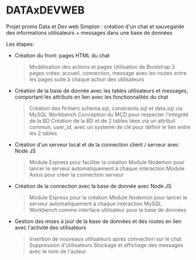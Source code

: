 # DATAxDEVWEB
Projet promo Data et Dev web Simplon : création d'un chat et sauvegarde des informations utilisateurs + messages dans une base de données

Les étapes:
- Création du front: pages HTML du chat
    > Modélisation des actions et pages
    > Utilisation de Bootstrap
    > 3 pages crées: accueil, connection, message avec les routes entre les pages suite à chaque action des utilisateurs

- Création de la base de donnée avec les tables utilisateurs et messages, comportant les attributs en lien avec les fonctionnalités du chat
    > Création des fichiers schema.sql, constraints.sql et data.sql via MySQL Workbench
    > Conception du MCD pour respecter l'intégrité de la BD
    > Création de la BD et de 2 tables liées via un attribut commun, user_id, avec un systeme de clé pour définir le lien entre les 2 tables

- Création d'un serveur local et de la connection client / serveur avec Node JS
    > Module Express pour faciliter la création
    > Module Nodemon pour lancer le serveur automatiquement à chaque interaction
    > Module Axios pour créer la connection serveur

- Création de la connection avec la base de donnée avec Node JS
    > Module Express pour la création
    > Module Nodemon pour lancer le serveur automatiquement à chaque interaction
    > MySQL Workbench comme interface utilisateur pour la base de données

- Gestion des mises à jour de la base de données et des routes en lien avec l'activité des utilisateurs
    > Insertion de nouveaux utilisateurs après connection sur le chat
    > Suppression d'utilisateurs 
    > Stockage et affichage des messages avec le nom de l'auteur
